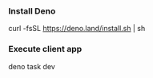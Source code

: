 ### Install Deno
curl -fsSL https://deno.land/install.sh | sh

### Execute client app
deno task dev

